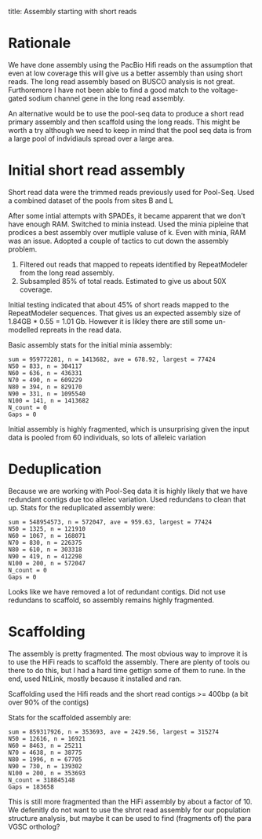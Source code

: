 title: Assembly starting with short reads

# Rationale

We have done assembly using the PacBio Hifi reads on the assumption that even at low coverage this will give us a better assembly than using short reads. The long read assembly based on BUSCO analysis is not great. Furthoremore I have not been able to find a good match to the voltage-gated sodium channel gene in the long read assembly.

An alternative would be to use the pool-seq data to produce a short read primary assembly and then scaffold using the long reads. This might be worth a try although we need to keep in mind that the pool seq data is from a large pool of indvidiauls spread over a large area.

# Initial short read assembly

Short read data were the trimmed reads previously used for Pool-Seq. Used a combined dataset of the pools from sites B and L

After some intial attempts with SPADEs, it became apparent that we don't have enough RAM. Switched to minia instead. Used the minia pipleine that prodices a best assembly over mutliple valuse of k. Even with minia, RAM was an issue. Adopted a couple of tactics to cut down the assembly problem.

 1. Filtered out reads that mapped to repeats identified by RepeatModeler from the long read assembly.
 2. Subsampled 85% of total reads. Estimated to give us about 50X coverage.

Initial testing indicated that about 45% of short reads mapped to the RepeatModeler sequences. That gives us an expected assembly size of 1.84GB * 0.55 = 1.01 Gb. However it is likley there are still some un-modelled repreats in the read data.

Basic assembly stats for the initial minia assembly:

	sum = 959772281, n = 1413682, ave = 678.92, largest = 77424
	N50 = 833, n = 304117
	N60 = 636, n = 436331
	N70 = 490, n = 609229
	N80 = 394, n = 829170
	N90 = 331, n = 1095540
	N100 = 141, n = 1413682
	N_count = 0
	Gaps = 0

Initial assembly is highly fragmented, which is unsurprising given the input data is pooled from 60 individuals, so lots of alleleic variation

# Deduplication

Because we are working with Pool-Seq data it is highly likely that we have redundant contigs due too allelec variation. Used redundans to clean that up. Stats for the reduplicated assembly were:

	sum = 548954573, n = 572047, ave = 959.63, largest = 77424
	N50 = 1325, n = 121910
	N60 = 1067, n = 168071
	N70 = 830, n = 226375
	N80 = 610, n = 303318
	N90 = 419, n = 412298
	N100 = 200, n = 572047
	N_count = 0
	Gaps = 0
	
Looks like we have removed a lot of redundant contigs. Did not use redundans to scaffold, so assembly remains highly fragmented.

# Scaffolding

The assembly is pretty fragmented. The most obvious way to improve it is to use the HiFi reads to scaffold the assembly. There are plenty of tools ou there to do this, but I had a hard time gettign some of them to rune. In the end, used NtLink, mostly because it installed and ran.

Scaffolding used the Hifi reads and the short read contigs >= 400bp (a bit over 90% of the contigs)

Stats for the scaffolded assembly are:

	sum = 859317926, n = 353693, ave = 2429.56, largest = 315274
	N50 = 12616, n = 16921
	N60 = 8463, n = 25211
	N70 = 4638, n = 38775
	N80 = 1996, n = 67705
	N90 = 730, n = 139302
	N100 = 200, n = 353693
	N_count = 318845148
	Gaps = 183658

This is still more fragmented than the HiFi assembly by about a factor of 10. We defenitly do not want to use the shrot read assembly for our population structure analysis, but maybe it can be used to find (fragments of) the para VGSC ortholog?
